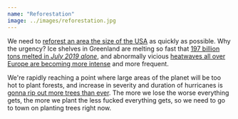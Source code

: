 ```yaml
---
name: "Reforestation"
image: ../images/reforestation.jpg
---
```


We need to [reforest an area the size of the
USA](https://theconversation.com/reforesting-an-area-the-size-of-the-us-needed-to-help-avert-climate-breakdown-say-researchers-are-they-right-119842)
as quickly as possible. Why the urgency? Ice shelves in Greenland are
melting so fast that [197 billion tons melted in _July 2019
alone_](https://apnews.com/65694195c91d4b62b275bd14a6955b4c), and abnormally
vicious [heatwaves all over Europe are becoming more
intense](https://www.bbc.com/news/world-europe-48756480) and more frequent.

We're rapidly reaching a point where large areas of the planet will be too
hot to plant forests, and increase in severity and duration of hurricanes is
[gonna rip out more trees than
ever](https://edition.cnn.com/2019/03/25/health/hurricane-maria-forest-climate/index.html).
The more we lose the worse everything gets, the more we plant the less
fucked everything gets, so we need to go to town on planting trees right
now.
